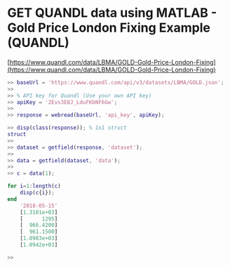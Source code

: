 # GET QUANDL data using MATLAB - Gold Price London Fixing Example (QUANDL)

[https://www.quandl.com/data/LBMA/GOLD-Gold-Price-London-Fixing](https://www.quandl.com/data/LBMA/GOLD-Gold-Price-London-Fixing)


```matlab
>> baseUrl = 'https://www.quandl.com/api/v3/datasets/LBMA/GOLD.json';
>>
>> % API key for Quandl (Use your own API key)
>> apiKey = '2Evs3E8J_LduFKbNF6Gw';
>> 
>> response = webread(baseUrl, 'api_key', apiKey);

>> disp(class(response)); % 1x1 struct
struct
>> 
>> dataset = getfield(response, 'dataset');
>> 
>> data = getfield(dataset, 'data');
>> 
>> c = data(1);

for i=1:length(c)
    disp(c{i});
end
    '2018-05-15'
    [1.3101e+03]
    [      1295]
    [  966.4200]
    [  961.1500]
    [1.0983e+03]
    [1.0942e+03]

>> 
```